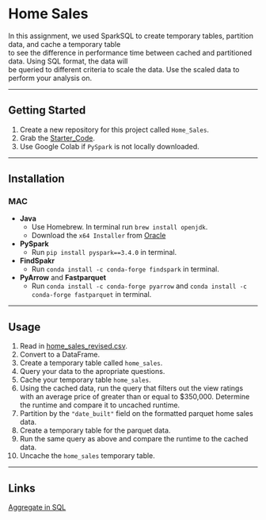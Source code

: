 # Home Sales

In this assignment, we used SparkSQL to create temporary tables, partition data, and cache a temporary table  
to see the difference in performance time between cached and partitioned data. Using SQL format, the data will  
be queried to different criteria to scale the data. Use the scaled data to perform your analysis on.  

---

## Getting Started

1. Create a new repository for this project called `Home_Sales`.
2. Grab the [Starter_Code](https://github.com/Kaileycar/Home_Sales/files/12838542/Starter_Code.zip).
3. Use Google Colab if `PySpark` is not locally downloaded.

---

## Installation 

### MAC
  * **Java**
      * Use Homebrew. In terminal run `brew install openjdk`.
      * Download the `x64 Installer` from [Oracle](https://www.oracle.com/java/technologies/downloads/#jdk20-mac)
  * **PySpark**
      * Run `pip install pyspark==3.4.0` in terminal.
  * **FindSpakr**
      * Run `conda install -c conda-forge findspark` in terminal.
  * **PyArrow** and **Fastparquet**
      * Run `conda install -c conda-forge pyarrow` and `conda install -c conda-forge fastparquet` in terminal.

---

## Usage

1. Read in [home_sales_revised.csv](https://github.com/Kaileycar/Home_Sales/files/12838564/home_sales_revised.csv).
2. Convert to a DataFrame.
3. Create a temporary table called `home_sales`.
4. Query your data to the apropriate questions.
5. Cache your temporary table `home_sales`.
6. Using the cached data, run the query that filters out the view ratings with an average price of greater
   than or equal to $350,000. Determine the runtime and compare it to uncached runtime.
7. Partition by the `"date_built"` field on the formatted parquet home sales data.
8. Create a temporary table for the parquet data.
9. Run the same query as above and compare the runtime to the cached data.
10. Uncache the `home_sales` temporary table.

---

## Links

[Aggregate in SQL](https://www.codecademy.com/learn/learn-sql/modules/learn-sql-aggregate-functions/cheatsheet)
